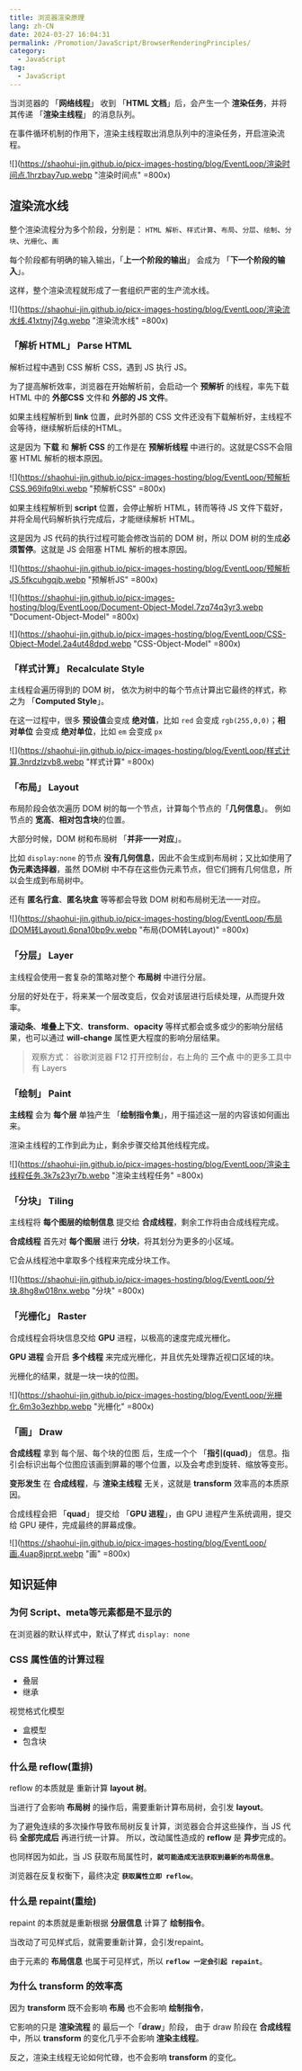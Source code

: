 ```yaml
---
title: 浏览器渲染原理
lang: zh-CN
date: 2024-03-27 16:04:31
permalink: /Promotion/JavaScript/BrowserRenderingPrinciples/
category: 
  - JavaScript
tag: 
  - JavaScript
---
```


当浏览器的 「**网络线程**」 收到 「**HTML 文档**」后，会产生一个 **渲染任务**，并将其传递 「**渲染主线程**」 的消息队列。

在事件循环机制的作用下，渲染主线程取出消息队列中的渲染任务，开启渲染流程。

![](https://shaohui-jin.github.io/picx-images-hosting/blog/EventLoop/渲染时间点.1hrzbay7up.webp "渲染时间点" =800x)

## 渲染流水线

<!-- #region info -->

整个渲染流程分为多个阶段，分别是： `HTML 解析`、`样式计算`、`布局`、`分层`、`绘制`、`分块`、`光栅化`、`画`

每个阶段都有明确的输入输出，「**上一个阶段的输出**」 会成为 「**下一个阶段的输入**」。

这样，整个渲染流程就形成了一套组织严密的生产流水线。

![](https://shaohui-jin.github.io/picx-images-hosting/blog/EventLoop/渲染流水线.41xtnyj74g.webp "渲染流水线" =800x)

<!-- #endregion info -->

### 「**解析 HTML**」 Parse HTML

解析过程中遇到 CSS 解析 CSS，遇到 JS 执行 JS。

为了提高解析效率，浏览器在开始解析前，会启动一个 **预解析** 的线程，率先下载 HTML 中的 **外部CSS** 文件和 **外部的 JS 文件**。

如果主线程解析到 **link** 位置，此时外部的 CSS 文件还没有下载解析好，主线程不会等待，继续解析后续的HTML。

这是因为 **下载** 和 **解析 CSS** 的工作是在 **预解析线程** 中进行的。这就是CSS不会阻塞 HTML 解析的根本原因。

![](https://shaohui-jin.github.io/picx-images-hosting/blog/EventLoop/预解析CSS.969ifq9lxi.webp "预解析CSS" =800x)

如果主线程解析到 **script** 位置，会停止解析 HTML，转而等待 JS 文件下载好，并将全局代码解析执行完成后，才能继续解析 HTML。

这是因为 JS 代码的执行过程可能会修改当前的 DOM 树，所以 DOM 树的生成**必须暂停**。这就是 JS 会阻塞 HTML 解析的根本原因。

![](https://shaohui-jin.github.io/picx-images-hosting/blog/EventLoop/预解析JS.5fkcuhgqjb.webp "预解析JS" =800x)


![](https://shaohui-jin.github.io/picx-images-hosting/blog/EventLoop/Document-Object-Model.7zq74q3yr3.webp "Document-Object-Model" =800x)

![](https://shaohui-jin.github.io/picx-images-hosting/blog/EventLoop/CSS-Object-Model.2a4ut48dpd.webp "CSS-Object-Model" =800x)

### 「**样式计算**」 Recalculate Style

主线程会遍历得到的 DOM 树， 依次为树中的每个节点计算出它最终的样式，称之为 「**Computed Style**」。

在这一过程中，很多 **预设值**会变成 **绝对值**，比如 `red` 会变成 `rgb(255,0,0)`；**相对单位** 会变成 **绝对单位**，比如 `em` 会变成 `px`

![](https://shaohui-jin.github.io/picx-images-hosting/blog/EventLoop/样式计算.3nrdzlzvb8.webp "样式计算" =800x)


### 「**布局**」 Layout

布局阶段会依次遍历 DOM 树的每一个节点，计算每个节点的「**几何信息**」。 例如节点的 **宽高**、**相对包含块**的位置。

大部分时候，DOM 树和布局树 「**并非一一对应**」。

比如 `display:none` 的节点 **没有几何信息**，因此不会生成到布局树；又比如使用了 **伪元素选择器**，虽然 DOM树 中不存在这些伪元素节点，但它们拥有几何信息，所以会生成到布局树中。

还有 **匿名行盒**、**匿名块盒** 等等都会导致 DOM 树和布局树无法一一对应。

![](https://shaohui-jin.github.io/picx-images-hosting/blog/EventLoop/布局(DOM转Layout).6pna10bp9v.webp "布局(DOM转Layout)" =800x)

### 「**分层**」 Layer

主线程会使用一套复杂的策略对整个 **布局树** 中进行分层。

分层的好处在于，将来某一个层改变后，仅会对该层进行后续处理，从而提升效率。

**滚动条**、**堆叠上下文**、**transform**、**opacity** 等样式都会或多或少的影响分层结果，也可以通过 **will-change** 属性更大程度的影响分层结果。

> 观察方式： 谷歌浏览器 F12 打开控制台，右上角的 **三个点** 中的更多工具中有 Layers



### 「**绘制**」 Paint

**主线程** 会为 **每个层** 单独产生 「**绘制指令集**」，用于描述这一层的内容该如何画出来。

渲染主线程的工作到此为止，剩余步骤交给其他线程完成。

![](https://shaohui-jin.github.io/picx-images-hosting/blog/EventLoop/渲染主线程任务.3k7s23yr7b.webp "渲染主线程任务" =800x)

### 「**分块**」 Tiling

主线程将 **每个图层的绘制信息** 提交给 **合成线程**，剩余工作将由合成线程完成。

**合成线程** 首先对 **每个图层** 进行 **分块**，将其划分为更多的小区域。

它会从线程池中拿取多个线程来完成分块工作。

![](https://shaohui-jin.github.io/picx-images-hosting/blog/EventLoop/分块.8hg8w018nx.webp "分块" =800x)

### 「**光栅化**」 Raster

合成线程会将块信息交给 **GPU** 进程，以极高的速度完成光栅化。

**GPU 进程** 会开启 **多个线程** 来完成光栅化，并且优先处理靠近视口区域的块。

光栅化的结果，就是一块一块的位图。

![](https://shaohui-jin.github.io/picx-images-hosting/blog/EventLoop/光栅化.6m3o3ezhbp.webp "光栅化" =800x)

### 「**画**」 Draw

**合成线程** 拿到 每个层、每个块的位图 后，生成一个个 「**指引(quad)**」 信息。指引会标识出每个位图应该画到屏幕的哪个位置，以及会考虑到旋转、缩放等变形。

**变形发生** 在 **合成线程**，与 **渲染主线程** 无关，这就是 **transform** 效率高的本质原因。

合成线程会把 「**quad**」 提交给 「**GPU 进程**」，由 GPU 进程产生系统调用，提交给 GPU 硬件，完成最终的屏幕成像。

![](https://shaohui-jin.github.io/picx-images-hosting/blog/EventLoop/画.4uap8jprpt.webp "画" =800x)

## 知识延伸

### 为何 Script、meta等元素都是不显示的

在浏览器的默认样式中，默认了样式 `display: none`

### CSS 属性值的计算过程

- 叠层
- 继承

视觉格式化模型
- 盒模型
- 包含块


### 什么是 reflow(重排)

reflow 的本质就是 重新计算 **layout 树**。

当进行了会影响 **布局树** 的操作后，需要重新计算布局树，会引发 **layout**。

为了避免连续的多次操作导致布局树反复计算，浏览器会合并这些操作，当 JS 代码 **全部完成后** 再进行统一计算。 所以，改动属性造成的 **reflow** 是 **异步**完成的。

也同样因为如此，当 JS 获取布局属性时，**`就可能造成无法获取到最新的布局信息`**。

浏览器在反复权衡下，最终决定 **`获取属性立即 reflow`**。

###  什么是 repaint(重绘)

repaint 的本质就是重新根据 **分层信息** 计算了 **绘制指令**。

当改动了可见样式后，就需要重新计算，会引发repaint。

由于元素的 **布局信息** 也属于可见样式，所以 **`reflow 一定会引起 repaint`**。

### 为什么 transform 的效率高

因为 **transform** 既不会影响 **布局** 也不会影响 **绘制指令**，

它影响的只是 **渲染流程** 的 最后一个「**draw**」阶段， 由于 draw 阶段在 **合成线程** 中，所以 **transform** 的变化几乎不会影响 **渲染主线程**。

反之，渲染主线程无论如何忙碌，也不会影响 **transform** 的变化。
